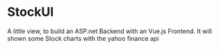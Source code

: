 # StockUI
A little view, to build an ASP.net Backend with an Vue.js Frontend. It will shown some Stock charts with the yahoo finance api
